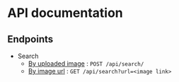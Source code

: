 # API documentation

## Endpoints
* Search
  * [By uploaded image](search_image_upload.md) : `POST /api/search/`
  * [By image url](search_image_url.md) : `GET /api/search?url=<image link>`
